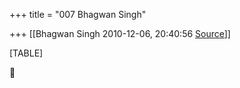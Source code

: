 +++
title = "007 Bhagwan Singh"

+++
[[Bhagwan Singh	2010-12-06, 20:40:56 [Source](https://groups.google.com/g/bvparishat/c/u4lWHy1e1zk)]]



[TABLE]




